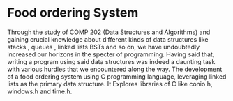 # Food ordering System
Through the study of COMP 202 (Data Structures and Algorithms) and gaining
crucial knowledge about different kinds of data structures like stacks , queues ,
linked lists BSTs and so on, we have undoubtedly increased our horizons in the
specter of programming. Having said that, writing a program using said data
structures was indeed a daunting task with various hurdles that we encountered along
the way.
The development of a food ordering system using C programming language, leveraging 
linked lists as the primary data structure.
It Explores libraries of C like conio.h, windows.h and time.h.
